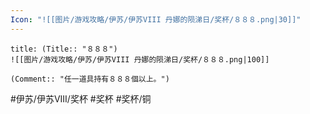 ```yaml
---
Icon: "![[图片/游戏攻略/伊苏/伊苏VIII 丹娜的陨涕日/奖杯/８８８.png|30]]"
---
```

```ad-common-bronze-trophy
title: (Title:: "８８８")
![[图片/游戏攻略/伊苏/伊苏VIII 丹娜的陨涕日/奖杯/８８８.png|100]]

(Comment:: "任一道具持有８８８個以上。")
```

#伊苏/伊苏VIII/奖杯 #奖杯 #奖杯/铜
